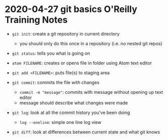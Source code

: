 # 2020-04-27 git basics O'Reilly Training Notes

- `git init`: create a git repository in current directory
  - you should only do this once in a repository (i.e. no nested git repos)
- `git status`: tells you what is going on

- `atom FILENAME`: creates or opens file in folder using Atom text editor

- `git add <FILENAME>`: puts file(s) to staging area
- `git commit`: commits the file with changes
  - `commit -m "message"`: commits with message without opening up text editor
  - message should describe what changes were made

- `git log`: look at all the commit history you've been doing
  - `log --oneline`: simple one line log view
- `git diff`: look at differences between current state and what git knows
